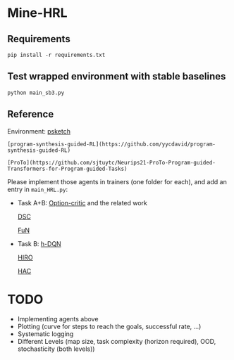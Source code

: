 # Mine-HRL

## Requirements
`pip install -r requirements.txt`

## Test wrapped environment with stable baselines
`python main_sb3.py`

## Reference
Environment:
    [psketch](https://github.com/jacobandreas/psketch)

    [program-synthesis-guided-RL](https://github.com/yycdavid/program-synthesis-guided-RL)
    
    [ProTo](https://github.com/sjtuytc/Neurips21-ProTo-Program-guided-Transformers-for-Program-guided-Tasks)

Please implement those agents in trainers (one folder for each), and add an entry in `main_HRL.py`:
- Task A+B:
    [Option-critic](https://github.com/lweitkamp/option-critic-pytorch) and the related work

    [DSC](https://github.com/deep-skill-chaining/deep-skill-chaining)

    [FuN](https://github.com/lweitkamp/feudalnets-pytorch)

- Task B:
    [h-DQN](https://github.com/skumar9876/Hierarchical-DQN)

    [HIRO](https://github.com/watakandai/hiro_pytorch)

    [HAC](https://github.com/andrew-j-levy/Hierarchical-Actor-Critc-HAC-)


# TODO
- Implementing agents above
- Plotting (curve for steps to reach the goals, successful rate, ...)
- Systematic logging
- Different Levels (map size, task complexity (horizon required), OOD, stochasticity (both levels))
